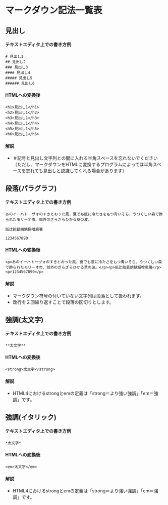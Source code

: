# マークダウン記法一覧表

## 見出し

#### テキストエディタ上での書き方例

```
# 見出し1
## 見出し2
### 見出し3
#### 見出し4
##### 見出し5
###### 見出し6
```

#### HTMLへの変換後

```
<h1>見出し1</h1>
<h2>見出し1</h2>
<h3>見出し1</h3>
<h4>見出し1</h4>
<h5>見出し1</h5>
<h6>見出し1</h6>
```

#### 解説

* ＃記号と見出し文字列との間に入れる半角スペースを忘れないでください（ただし、マークダウンをHTMLに変換するプログラムによっては半角スペースを忘れても見出しと認識してくれる場合があります）

## 段落(パラグラフ)

#### テキストエディタ上での書き方例

```
あのイーハトーヴォのすきとおった風、夏でも底に冷たさをもつ青いそら、うつくしい森で飾られたモリーオ市、郊外のぎらぎらひかる草の波。

祇辻飴葛蛸鯖鰯噌庖箸

1234567890
```

#### HTMLへの変換後

```
<p>あのイーハトーヴォのすきとおった風、夏でも底に冷たさをもつ青いそら、うつくしい森で飾られたモリーオ市、郊外のぎらぎらひかる草の波。</p><p>祇辻飴葛蛸鯖鰯噌庖箸</p><p>1234567890</p>
```

#### 解説

* マークダウン符号の付いていない文字列は段落として扱われます。
* 改行を２回繰り返すことで段落の区切りとします。

## 強調(太文字)

#### テキストエディタ上での書き方例

```
**太文字**
```

#### HTMLへの変換後

```
<strong>太文字</strong>
```

#### 解説

* HTML4におけるstrongとemの定義は「strong＝より強い強調」「em＝強調」です。

## 強調(イタリック)

#### テキストエディタ上での書き方例

```
*太文字*
```

#### HTMLへの変換後

```
<em>太文字</em>
```

#### 解説

* HTML4におけるstrongとemの定義は「strong＝より強い強調」「em＝強調」です。